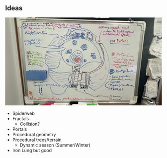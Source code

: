 ## Ideas
![](planet_idea.jpg)
* Spiderweb
* Fractals
  * Collision?
* Portals
* Procedural geometry
* Procedural trees/terrain
  * Dynamic season (Summer/Winter)
* Iron Lung but good


